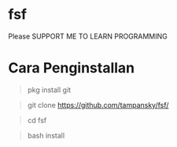 # fsf
Please SUPPORT ME TO LEARN PROGRAMMING
# Cara Penginstallan

>pkg install git 

>git clone https://github.com/tampansky/fsf/
 
>cd fsf

>bash install
